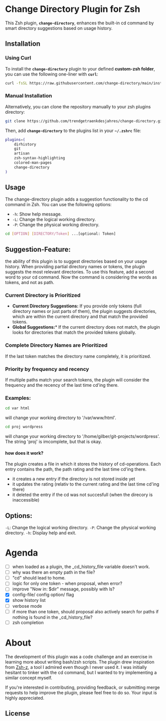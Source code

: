 # Change Directory Plugin for Zsh
This Zsh plugin, **`change-directory`**, enhances the built-in cd command by smart directory suggestions based on usage history.

## Installation
### Using Curl
To install the **`change-directory`** plugin to your defined **custom-zsh folder**, you can use the following one-liner with **`curl`**:
```bash
curl -fsSL https://raw.githubusercontent.com/change-directory/main/install.zsh | zsh
```
### Manual Installation
Alternatively, you can clone the repository manually to your zsh plugins directory:
```bash
git clone https://github.com/trendgetraenkdesjahres/change-directory.git
```
Then, add **`change-directory`** to the plugins list in your **`~/.zshrc`** file:
```bash
plugins=(
    dirhistory
    git
    artisan
    zsh-syntax-highlighting
    colored-man-pages
    change-directory
)
```
## Usage
The change-directory plugin adds a suggestion functionality to the cd command in Zsh. You can use the following options:
- `-h`: Show help message.
- `-L`: Change the logical working directory.
- `-P`: Change the physical working directory.
```bash
cd [OPTION] [DIRECTORY/Token] ...[optional: Token]
```

## Suggestion-Feature:
the ability of this plugin is to suggest directories based on your usage history. When providing partial directory names or tokens, the plugin suggests the most relevant directories. To use this feature, add a second word to your cd command. Now the command is considering the words as tokens, and not as path.

### Current Directory is Prioritized
- **Current Directory Suggestions:** If you provide only tokens (full directory names or just parts of them), the plugin suggests directories, which are within the current directory and that match the provided tokens.
- **Global Suggestions:*** If the current directory does not match, the plugin looks for directories that match the provided tokens globally.

### Complete Directory Names are Prioritized
If the last token matches the directory name completely, it is prioritized.

### Priority by frequency and recency
If multiple paths match your search tokens, the plugin will consider the frequency and the recency of the last time cd'ing there.

### Examples:
```bash
cd var html
```
will change your working directory to '/var/www/html'.

```bash
cd proj wordpress
```
will change your working directory to '/home/gilber/git-projects/wordpress'. The string 'proj' is imcomplete, but that is okay.

#### how does it work?
The plugin creates a file in which it stores the history of cd-operations.
Each entry contains the path, the path rating and the last time cd'ing there.
- it creates a new entry if the directory is not stored inside yet
- it updates the rating (relativ to the current rating and the last time cd'ing there)
- it deleted the entry if the cd was not succesfull (when the direcory is inaccessible)

## Options:
`-L`: Change the logical working directory.
`-P`: Change the physical working directory.
`-h`: Display help and exit.

# Agenda
 -  [ ] when loaded as a plugin, the _cd_history_file variable doesn't work.
 -  [ ] why was there an empty path in the file?
 -  [ ] "cd" should lead to home.
 -  [ ] logic for only one token - when proposal, when error?
 -  [ ] improve "Now in: $dir" message, possibly with ls?
 -  [x] config-file/ config option/ flag
 -  [x] show history list
 -  [ ] verbose mode
 -  [ ] if more than one token, should proposal also actively search for paths if nothing is found in the _cd_history_file?
 -  [ ] zsh completion

# About
The development of this plugin was a code challenge and an exercise in learning more about writing bash/zsh scripts. The plugin drew inspiration from [Zsh-z]([text](https://github.com/agkozak/zsh-z)), a tool I admired even though I never used it. I was initially hesitant to tinker with the cd command, but I wanted to try implementing a similar concept myself.

If you're interested in contributing, providing feedback, or submitting merge requests to help improve the plugin, please feel free to do so. Your input is highly appreciated.

## License
